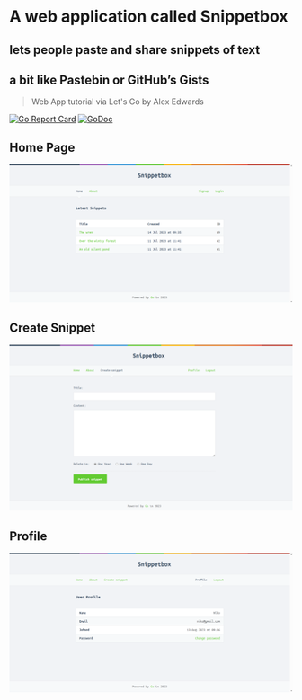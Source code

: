 # A web application called Snippetbox

## lets people paste and share snippets of text

## a bit like Pastebin or GitHub’s Gists
> Web App tutorial via Let's Go by Alex Edwards

[![Go Report Card](https://goreportcard.com/badge/github.com/Alphasxd/snippetbox)](https://goreportcard.com/report/github.com/Alphasxd/snippetbox)
[![GoDoc](https://godoc.org/github.com/Alphasxd/snippetbox?status.svg)](https://godoc.org/github.com/Alphasxd/snippetbox)


## Home Page

![home](ui/static/img/home.png)

## Create Snippet

![create snippet](ui/static/img/create.png)

## Profile

![profile](ui/static/img/profile.png)

